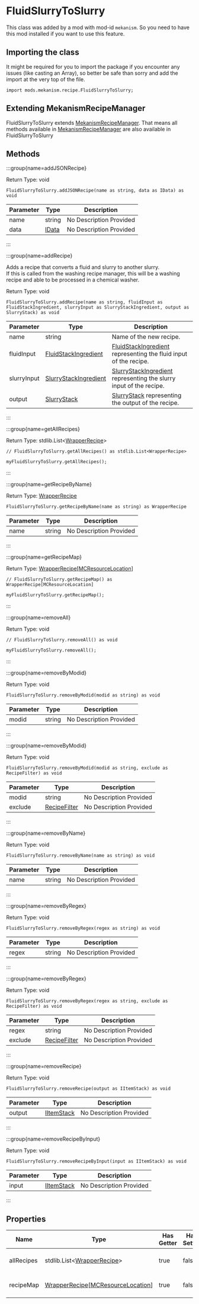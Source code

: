 # FluidSlurryToSlurry

This class was added by a mod with mod-id `mekanism`. So you need to have this mod installed if you
want to use this feature.

## Importing the class

It might be required for you to import the package if you encounter any issues (like casting an
Array), so better be safe than sorry and add the import at the very top of the file.

```zenscript
import mods.mekanism.recipe.FluidSlurryToSlurry;
```

## Extending MekanismRecipeManager

FluidSlurryToSlurry extends [MekanismRecipeManager](/mods/Mekanism/recipe/MekanismRecipeManager).
That means all methods available
in [MekanismRecipeManager](/mods/Mekanism/recipe/MekanismRecipeManager) are also available in
FluidSlurryToSlurry

## Methods

:::group{name=addJSONRecipe}

Return Type: void

```zenscript
FluidSlurryToSlurry.addJSONRecipe(name as string, data as IData) as void
```

| Parameter | Type | Description |
|-----------|------|-------------|
| name | string | No Description Provided |
| data | [IData](/vanilla/api/data/IData) | No Description Provided |

:::

:::group{name=addRecipe}

Adds a recipe that converts a fluid and slurry to another slurry.
<br>
If this is called from the washing recipe manager, this will be a washing recipe and able to be
processed in a chemical washer.

Return Type: void

```zenscript
FluidSlurryToSlurry.addRecipe(name as string, fluidInput as FluidStackIngredient, slurryInput as SlurryStackIngredient, output as SlurryStack) as void
```

| Parameter | Type | Description |
|-----------|------|-------------|
| name | string | Name of the new recipe. |
| fluidInput | [FluidStackIngredient](/mods/Mekanism/api/ingredient/FluidStackIngredient) | [FluidStackIngredient](/mods/Mekanism/api/ingredient/FluidStackIngredient) representing the fluid input of the recipe. |
| slurryInput | [SlurryStackIngredient](/mods/Mekanism/api/ingredient/ChemicalStackIngredient/SlurryStackIngredient) | [SlurryStackIngredient](/mods/Mekanism/api/ingredient/ChemicalStackIngredient/SlurryStackIngredient) representing the slurry input of the recipe. |
| output | [SlurryStack](/mods/Mekanism/api/chemical/SlurryStack) | [SlurryStack](/mods/Mekanism/api/chemical/SlurryStack) representing the output of the recipe. |

:::

:::group{name=getAllRecipes}

Return Type: stdlib.List&lt;[WrapperRecipe](/vanilla/api/recipe/WrapperRecipe)&gt;

```zenscript
// FluidSlurryToSlurry.getAllRecipes() as stdlib.List<WrapperRecipe>

myFluidSlurryToSlurry.getAllRecipes();
```

:::

:::group{name=getRecipeByName}

Return Type: [WrapperRecipe](/vanilla/api/recipe/WrapperRecipe)

```zenscript
FluidSlurryToSlurry.getRecipeByName(name as string) as WrapperRecipe
```

| Parameter | Type | Description |
|-----------|------|-------------|
| name | string | No Description Provided |

:::

:::group{name=getRecipeMap}

Return
Type: [WrapperRecipe](/vanilla/api/recipe/WrapperRecipe)[[MCResourceLocation](/vanilla/api/util/MCResourceLocation)]

```zenscript
// FluidSlurryToSlurry.getRecipeMap() as WrapperRecipe[MCResourceLocation]

myFluidSlurryToSlurry.getRecipeMap();
```

:::

:::group{name=removeAll}

Return Type: void

```zenscript
// FluidSlurryToSlurry.removeAll() as void

myFluidSlurryToSlurry.removeAll();
```

:::

:::group{name=removeByModid}

Return Type: void

```zenscript
FluidSlurryToSlurry.removeByModid(modid as string) as void
```

| Parameter | Type | Description |
|-----------|------|-------------|
| modid | string | No Description Provided |

:::

:::group{name=removeByModid}

Return Type: void

```zenscript
FluidSlurryToSlurry.removeByModid(modid as string, exclude as RecipeFilter) as void
```

| Parameter | Type | Description |
|-----------|------|-------------|
| modid | string | No Description Provided |
| exclude | [RecipeFilter](/vanilla/api/recipe/RecipeFilter) | No Description Provided |

:::

:::group{name=removeByName}

Return Type: void

```zenscript
FluidSlurryToSlurry.removeByName(name as string) as void
```

| Parameter | Type | Description |
|-----------|------|-------------|
| name | string | No Description Provided |

:::

:::group{name=removeByRegex}

Return Type: void

```zenscript
FluidSlurryToSlurry.removeByRegex(regex as string) as void
```

| Parameter | Type | Description |
|-----------|------|-------------|
| regex | string | No Description Provided |

:::

:::group{name=removeByRegex}

Return Type: void

```zenscript
FluidSlurryToSlurry.removeByRegex(regex as string, exclude as RecipeFilter) as void
```

| Parameter | Type | Description |
|-----------|------|-------------|
| regex | string | No Description Provided |
| exclude | [RecipeFilter](/vanilla/api/recipe/RecipeFilter) | No Description Provided |

:::

:::group{name=removeRecipe}

Return Type: void

```zenscript
FluidSlurryToSlurry.removeRecipe(output as IItemStack) as void
```

| Parameter | Type | Description |
|-----------|------|-------------|
| output | [IItemStack](/vanilla/api/items/IItemStack) | No Description Provided |

:::

:::group{name=removeRecipeByInput}

Return Type: void

```zenscript
FluidSlurryToSlurry.removeRecipeByInput(input as IItemStack) as void
```

| Parameter | Type | Description |
|-----------|------|-------------|
| input | [IItemStack](/vanilla/api/items/IItemStack) | No Description Provided |

:::

## Properties

| Name | Type | Has Getter | Has Setter | Description |
|------|------|------------|------------|-------------|
| allRecipes | stdlib.List&lt;[WrapperRecipe](/vanilla/api/recipe/WrapperRecipe)&gt; | true | false | No Description Provided |
| recipeMap | [WrapperRecipe](/vanilla/api/recipe/WrapperRecipe)[[MCResourceLocation](/vanilla/api/util/MCResourceLocation)] | true | false | No Description Provided |

